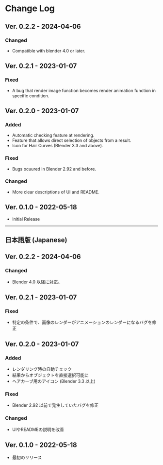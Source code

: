 # Change Log

## Ver. 0.2.2 - 2024-04-06
### Changed
- Compatible with blender 4.0 or later.

## Ver. 0.2.1 - 2023-01-07
### Fixed
- A bug that render image function becomes render animation function in specific condition.

## Ver. 0.2.0 - 2023-01-07
### Added
- Automatic checking feature at rendering.
- Feature that allows direct selection of objects from a result.
- Icon for Hair Curves (Blender 3.3 and above).

### Fixed
- Bugs ocuured in Blender 2.92 and before.

### Changed
- More clear descriptions of UI and README.

## Ver. 0.1.0 - 2022-05-18

- Initial Release

---

## 日本語版 (Japanese)

## Ver. 0.2.2 - 2024-04-06
### Changed
- Blender 4.0 以降に対応。

## Ver. 0.2.1 - 2023-01-07
### Fixed
- 特定の条件で、画像のレンダーがアニメーションのレンダーになるバグを修正

## Ver. 0.2.0 - 2023-01-07
### Added
- レンダリング時の自動チェック
- 結果からオブジェクトを直接選択可能に
- ヘアカーブ用のアイコン (Blender 3.3 以上)

### Fixed
- Blender 2.92 以前で発生していたバグを修正

### Changed
- UIやREADMEの説明を改善

## Ver. 0.1.0 - 2022-05-18

- 最初のリリース
